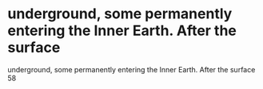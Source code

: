# underground, some permanently entering the Inner Earth. After the surface

underground, some permanently entering the Inner Earth. After the surface
58